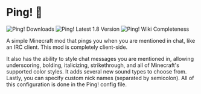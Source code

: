 # Ping! :bell:
![Ping! Downloads](http://modshields.herokuapp.com/totaldl?id=chat-ping)
![Ping! Latest 1.8 Version](http://modshields.herokuapp.com/latestversion?id=chat-ping&mcversion=1.8)
![Ping! Wiki Completeness](http://modshields.herokuapp.com/wiki?article=Ping!)

A simple Minecraft mod that pings you when you are mentioned in chat, like an IRC client. This mod is completely client-side.

It also has the ability to style chat messages you are mentioned in, allowing underscoring, bolding, italicizing, strikethrough, and all of Minecraft's supported color styles. It adds several new sound types to choose from. Lastly, you can specify custom nick names (separated by semicolon). All of this configuration is done in the Ping! config file.
